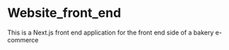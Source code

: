 # Website_front_end
This is a Next.js front end application for the front end side of a bakery e-commerce
